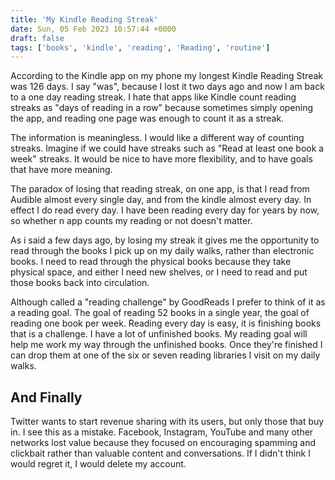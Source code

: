 ```yaml
---
title: 'My Kindle Reading Streak'
date: Sun, 05 Feb 2023 10:57:44 +0000
draft: false
tags: ['books', 'kindle', 'reading', 'Reading', 'routine']
---
```


According to the Kindle app on my phone my longest Kindle Reading Streak was 126 days. I say "was", because I lost it two days ago and now I am back to a one day reading streak. I hate that apps like Kindle count reading streaks as "days of reading in a row" because sometimes simply opening the app, and reading one page was enough to count it as a streak.

The information is meaningless. I would like a different way of counting streaks. Imagine if we could have streaks such as "Read at least one book a week" streaks. It would be nice to have more flexibility, and to have goals that have more meaning.

The paradox of losing that reading streak, on one app, is that I read from Audible almost every single day, and from the kindle almost every day. In effect I do read every day. I have been reading every day for years by now, so whether n app counts my reading or not doesn't matter.

As i said a few days ago, by losing my streak it gives me the opportunity to read through the books I pick up on my daily walks, rather than electronic books. I need to read through the physical books because they take physical space, and either I need new shelves, or I need to read and put those books back into circulation.

Although called a "reading challenge" by GoodReads I prefer to think of it as a reading goal. The goal of reading 52 books in a single year, the goal of reading one book per week. Reading every day is easy, it is finishing books that is a challenge. I have a lot of unfinished books. My reading goal will help me work my way through the unfinished books. Once they're finished I can drop them at one of the six or seven reading libraries I visit on my daily walks.

And Finally
-----------

Twitter wants to start revenue sharing with its users, but only those that buy in. I see this as a mistake. Facebook, Instagram, YouTube and many other networks lost value because they focused on encouraging spamming and clickbait rather than valuable content and conversations. If I didn't think I would regret it, I would delete my account.